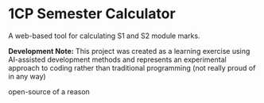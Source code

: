 # 1CP Semester Calculator

A web-based tool for calculating S1 and S2 module marks.

**Development Note:** This project was created as a learning exercise using AI-assisted development methods and represents an experimental approach to coding rather than traditional programming
(not really proud of in any way)

open-source of a reason
